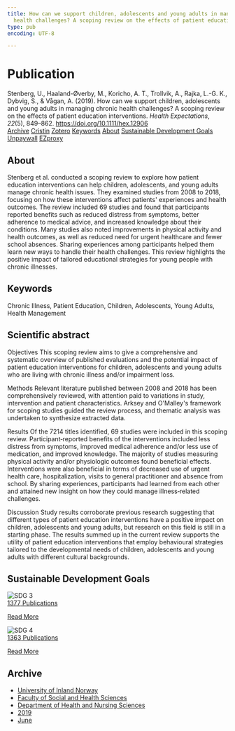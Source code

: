 ```yaml
---
title: How can we support children, adolescents and young adults in managing chronic
  health challenges? A scoping review on the effects of patient education interventions
type: pub
encoding: UTF-8

---
```

<h1>Publication</h1>
<article id="csl-bib-container-EA5SI9IC" class="csl-bib-container">
  <div class="csl-bib-body"> <div class="csl-entry">Stenberg, U., Haaland-Øverby, M., Koricho, A. T., Trollvik, A., Rajka, L.-G. K., Dybvig, S., &#38; Vågan, A. (2019). How can we support children, adolescents and young adults in managing chronic health challenges? A scoping review on the effects of patient education interventions. <i>Health Expectations</i>, <i>22</i>(5), 849–862. <a href="https://doi.org/10.1111/hex.12906">https://doi.org/10.1111/hex.12906</a></div> </div>
  <div class="csl-bib-buttons">
    <a href="#taxonomy-article-EA5SI9IC" alt="archive" class="csl-bib-button">Archive</a>
    <a href="https://app.cristin.no/results/show.jsf?id=1703401" alt="Cristin" class="csl-bib-button">Cristin</a>
    <a href="http://zotero.org/groups/5881554/items/EA5SI9IC" alt="Zotero" class="csl-bib-button">Zotero</a>
    <a href="#keywords-article-EA5SI9IC" alt="keywords" class="csl-bib-button">Keywords</a>
    <a href="#about-article-EA5SI9IC" alt="about_pub" class="csl-bib-button">About</a>
    <a href="#sdg-article-EA5SI9IC" alt="sdg" class="csl-bib-button">Sustainable Development Goals</a>
    <a href="https://onlinelibrary.wiley.com/doi/pdfdirect/10.1111/hex.12906" alt="Unpaywall" class="csl-bib-button">Unpaywall</a>
    <a href="https://onlinelibrary.wiley.com/doi/pdfdirect/10.1111/hex.12906" alt="EZproxy" class="csl-bib-button">EZproxy</a>
  </div>
  <div id="csl-bib-meta-container-EA5SI9IC"></div>
</article>
<div id="csl-bib-meta-EA5SI9IC" class="csl-bib-meta">
  <article id="about-article-EA5SI9IC" class="about_pub-article">
    <h1>About</h1>
    Stenberg et al. conducted a scoping review to explore how patient education interventions can help children, adolescents, and young adults manage chronic health issues. They examined studies from 2008 to 2018, focusing on how these interventions affect patients' experiences and health outcomes. The review included 69 studies and found that participants reported benefits such as reduced distress from symptoms, better adherence to medical advice, and increased knowledge about their conditions. Many studies also noted improvements in physical activity and health outcomes, as well as reduced need for urgent healthcare and fewer school absences. Sharing experiences among participants helped them learn new ways to handle their health challenges. This review highlights the positive impact of tailored educational strategies for young people with chronic illnesses.
  </article>
  <article id="keywords-article-EA5SI9IC" class="keywords-article">
    <h1>Keywords</h1>
    Chronic Illness, Patient Education, Children, Adolescents, Young Adults, Health Management
  </article>
  <article id="abstract-article-EA5SI9IC" class="abstract-article">
    <h1>Scientific abstract</h1>
    Objectives 
This scoping review aims to give a comprehensive and systematic overview of published evaluations and the potential impact of patient education interventions for children, adolescents and young adults who are living with chronic illness and/or impairment loss. 
 
Methods 
Relevant literature published between 2008 and 2018 has been comprehensively reviewed, with attention paid to variations in study, intervention and patient characteristics. Arksey and O'Malley's framework for scoping studies guided the review process, and thematic analysis was undertaken to synthesize extracted data. 
 
Results 
Of the 7214 titles identified, 69 studies were included in this scoping review. Participant‐reported benefits of the interventions included less distress from symptoms, improved medical adherence and/or less use of medication, and improved knowledge. The majority of studies measuring physical activity and/or physiologic outcomes found beneficial effects. Interventions were also beneficial in terms of decreased use of urgent health care, hospitalization, visits to general practitioner and absence from school. By sharing experiences, participants had learned from each other and attained new insight on how they could manage illness‐related challenges. 
 
Discussion 
Study results corroborate previous research suggesting that different types of patient education interventions have a positive impact on children, adolescents and young adults, but research on this field is still in a starting phase. The results summed up in the current review supports the utility of patient education interventions that employ behavioural strategies tailored to the developmental needs of children, adolescents and young adults with different cultural backgrounds.
  </article>
  <article id="sdg-article-EA5SI9IC" class="sdg-article">
    <h1>Sustainable Development Goals</h1>
    <div class="sdg-container"><div id="sdg3" class="sdg">
        <img src="{{< params subfolder >}}images/sdg/sdg03_en.png" class="image" alt="SDG 3">
        <div class="sdg-overlay">
          <a href="{{< params subfolder >}}en/archive/?sdg=3#archive" class="sdg-publication-count"><span>1377</span> Publications</a>
          <p><a href="https://sdgs.un.org/goals/goal3" class="sdg-read-more">Read More</a></p>
        </div>
      </div> <div id="sdg4" class="sdg">
        <img src="{{< params subfolder >}}images/sdg/sdg04_en.png" class="image" alt="SDG 4">
        <div class="sdg-overlay">
          <a href="{{< params subfolder >}}en/archive/?sdg=4#archive" class="sdg-publication-count"><span>1363</span> Publications</a>
          <p><a href="https://sdgs.un.org/goals/goal4" class="sdg-read-more">Read More</a></p>
        </div>
      </div></div>
  </article>
  <article id="taxonomy-article-EA5SI9IC" class="taxonomy-article">
    <h1>Archive</h1>
    <ul>
      <li><a href="{{< params subfolder >}}en/archive/?key=3DCRN523">University of Inland Norway</a></li>
      <li><a href="{{< params subfolder >}}en/archive/?key=IDKFS3MX">Faculty of Social and Health Sciences</a></li>
      <li><a href="{{< params subfolder >}}en/archive/?key=GTV4ECMZ">Department of Health and Nursing Sciences</a></li>
      <li><a href="{{< params subfolder >}}en/archive/?key=E7THIEEM">2019</a></li>
      <li><a href="{{< params subfolder >}}en/archive/?key=R3IIEVI9">June</a></li>
    </ul>
  </article>
</div>
